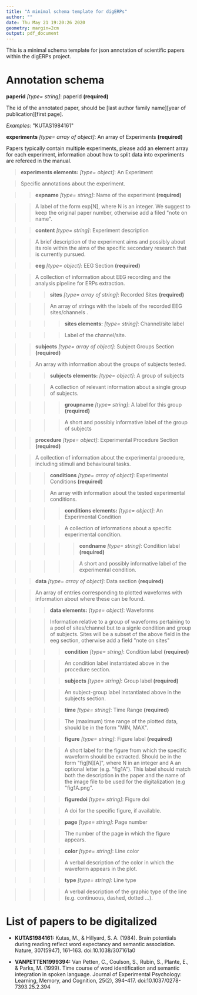 ```yaml
---
title: "A minimal schema template for digERPs"
author: ""
date: Thu May 21 19:20:26 2020
geometry: margin=2cm
output: pdf_document
---
```


This is a minimal schema template for json annotation of scientific papers within the digERPs project.

# Annotation schema

**paperid** *[type= string]*: paperid **(required)**

The id of the annotated paper, should be [last author family name][year of publication][first page].

*Examples:*
"KUTAS1984161"

**experiments** *[type= array of object]*: An array of Experiments **(required)**

Papers typically contain multiple experiments, please add an element array for each experiment, information about how to split data into experiments are refereed in the manual.

> **experiments elements:** *[type= object]*: An Experiment

> Specific annotations about the experiment.

> > **expname** *[type= string]*: Name of the experiment **(required)**

> > A label of the form exp[N], where N is an integer. We suggest to keep the original paper number, otherwise add a filed "note on name".

> > **content** *[type= string]*: Experiment description

> > A brief description of the experiment aims and possibly about its role within the aims of the specific secondary research that is currently pursued.

> > **eeg** *[type= object]*: EEG Section **(required)**

> > A collection of information about EEG recording and the analysis pipeline for ERPs extraction.

> > > **sites** *[type= array of string]*: Recorded Sites **(required)**

> > > An array of strings with the labels of the recorded EEG sites/channels .

> > > > **sites elements:** *[type= string]*: Channel/site label

> > > > Label of the channel/site.

> > **subjects** *[type= array of object]*: Subject Groups Section **(required)**

> > An array with information about the groups of subjects tested.

> > > **subjects elements:** *[type= object]*: A group of subjects

> > > A collection of relevant information about a single group of subjects.

> > > > **groupname** *[type= string]*: A label for this group **(required)**

> > > > A short and possibly informative label of the group of subjects

> > **procedure** *[type= object]*: Experimental Procedure Section **(required)**

> > A collection of information about the experimental procedure, including stimuli and behavioural tasks.

> > > **conditions** *[type= array of object]*: Experimental Conditions **(required)**

> > > An array with information about the tested experimental conditions.

> > > > **conditions elements:** *[type= object]*: An Experimental Condition

> > > > A collection of informations about a specific experimental condition.

> > > > > **condname** *[type= string]*: Condition label **(required)**

> > > > > A short and possibly informative label of the experimental condition.

> > **data** *[type= array of object]*: Data section **(required)**

> > An array of entries corresponding to plotted waveforms with information about where these can be found.

> > > **data elements:** *[type= object]*: Waveforms

> > > Information relative to a group of waveforms pertaining to a pool of sites/channel but to a signle condition and group of subjects. Sites will be a subset of the above field in the eeg section, otherwise add a field "note on sites"

> > > > **condition** *[type= string]*: Condition label **(required)**

> > > > An condition label instantiated above in the procedure section.

> > > > **subjects** *[type= string]*: Group label **(required)**

> > > > An subject-group label instantiated above in the subjects section.

> > > > **time** *[type= string]*: Time Range **(required)**

> > > > The (maximum) time range of the plotted data,  should be in the form "MIN, MAX".

> > > > **figure** *[type= string]*: Figure label **(required)**

> > > > A short label for the  figure from which the specific waveform should be extracted. Should be in the form "fig[N][A]", where N  in an integer and A an optional letter (e.g. "fig1A").  This label should match both the description in the paper and the name of the image file to be used for the digitalization (e.g "fig1A.png".

> > > > **figuredoi** *[type= string]*: Figure doi

> > > > A doi for the specific figure,  if available.

> > > > **page** *[type= string]*: Page number

> > > > The number of the page in which the figure appears.

> > > > **color** *[type= string]*: Line color

> > > > A verbal description of the color in which the waveform appears in the plot.

> > > > **type** *[type= string]*: Line  type

> > > > A verbal description of the graphic type of the line (e.g. continuous, dashed, dotted ...).

#  List of papers to be digitalized

- **KUTAS1984161:** Kutas, M., & Hillyard, S. A. (1984). Brain potentials during reading reflect word expectancy and semantic association. Nature, 307(5947), 161–163. doi:10.1038/307161a0

- **VANPETTEN1999394:** Van Petten, C., Coulson, S., Rubin, S., Plante, E., & Parks, M. (1999). Time course of word identification and semantic integration in spoken language. Journal of Experimental Psychology: Learning, Memory, and Cognition, 25(2), 394–417. doi:10.1037/0278-7393.25.2.394




